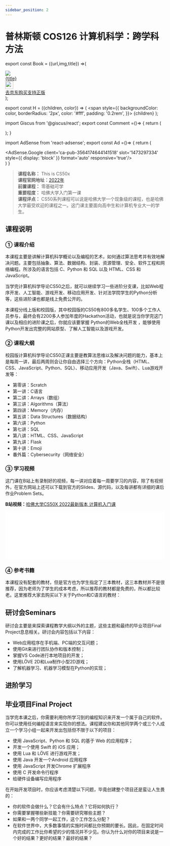 ```yaml
---
sidebar_position: 2
---
```


# 普林斯顿 COS126 计算机科学：跨学科方法  
 
export const Book = ({url,img,title}) =>(
<div class="bookitem">
  <a href={url} target="_blank" class="book-content">
    <div class="book-img">
      <img src={img} />
    </div>
    <div class="book-detail">
      <div class="book-title">{title}</div>
      <div class="boook-desc">
        <img width="25" height="25" src="https://hackweek-1251009918.cos.ap-shanghai.myqcloud.com/hackway/cs/jd.svg" />
        <div class="book-jd">去京东购买支持正版</div>
      </div>
    </div>
  </a>
  </div> 
);

export const H = ({children, color}) => (
  <span
    style={{
      backgroundColor: color,
      borderRadius: '2px',
      color: '#fff',
      padding: '0.2rem',
    }}>
    {children}
  </span>
);

import Giscus from '@giscus/react';
export const Comment =()=> {
  return (
   <div className="comments-container">
      <Giscus
        src="https://giscus.app/client.js"
        id="comments"
        repo="lidongyx/hackwaydoc"
        repoId="R_kgDOHUMOyA"
        category="Announcements"
        categoryId="DIC_kwDOHUMOyM4CPCtD"
        mapping="title"
        reactionsEnabled="1"
        emitMetadata="0"
        inputPosition="top"
        theme="light"
        lang="zh-CN"
        crossorigin="anonymous"
      />
    </div>
  );
}

import AdSense from 'react-adsense';
export const Ad =()=> {
  return (
    <div className="ad-container">
      <AdSense.Google
        client='ca-pub-3564174644141518'
        slot='1473297334'
        style={{ display: 'block' }}
        format='auto'
        responsive='true'/>
    </div>
  )
}


>**课程名称：** This is CS50x  
**课程官网地址：**[2022年](https://cs50.harvard.edu/x/2022/)  
**前置课程：** 零基础可学  
**重要程度：** 哈佛大学入门第一课     
**课程评点：** CS50系列课程可以说是哈佛大学一个现象级的课程，也是哈佛大学最受欢迎的课程之一。这门课主要面向高中生和计算机专业大一的学生。   


## 课程说明
### ① 课程介绍
本课程主要是讲解计算机科学概论以及编程的艺术，如何通过算法思考并有效地解决问题。主要包括抽象、算法、数据结构、封装、资源管理、安全、软件工程和网络编程。所涉及的语言包括 C、Python 和 SQL 以及 HTML、CSS 和 JavaScript。

当学完计算机科学导论CS50之后，就可以继续学习一些进阶分支课，比如Web程序开发、人工智能、游戏开发、移动应用开发、针对法学院学生的Python分析等，这些进阶课也都是线上免费公开的。  

本课程分线上版和校园版，其中校园版的CS50有800多名学生、100多个工作人员参与，最终会有2200多人参加年度的Hackathon活动，也就是说当你学完这门课以及相应的进阶课之后，你就应该要掌握 <H color="#25c2a0">Python的Web全栈开发</H> ，能够使用Python开发出完整的网站原型、了解人工智能以及游戏开发。

### ② 课程大纲
校园版计算机科学导论CS50正课主要是教算法思维以及解决问题的能力，基本上是每周一讲，最后两周则会让你自由选择三个方向：Python全栈（HTML、CSS、JavaScript、Python、SQL）、移动应用开发（Java、Swift）、Lua游戏开发等：

- 第零讲：Scratch
- 第一讲：C语言
- 第二讲：Arrays（数组）
- 第三讲：Algorithms（算法）
- 第四讲：Memory（内存）
- 第五讲：Data Structures（数据结构）
- 第六讲：Python
- 第七讲：SQL
- 第八讲：HTML、CSS、JavaScript
- 第九讲：Flask
- 第十讲：Emoji
- 番外篇：Cybersecurity（网络安全）

### ③ 学习视频
这门课在B站上有录制好的视频，每一讲对应着每一周要学习的内容，除了有视频外，在官方网站上还可以下载到官方的Slides、源代码，以及每讲都有详细的课后作业Problem Sets。

**B站视频：**[哈佛大学CS50X 2022最新版本 计算机入门课](https://www.bilibili.com/video/BV1ER4y157uA)

<iframe src="//player.bilibili.com/player.html?aid=339351726&bvid=BV1ER4y157uA&cid=518086632&page=1" scrolling="no" frameborder="no" framespacing="0" allowfullscreen="true"  width="100%" class="course-video"> </iframe>

### ④ 参考书籍
本课程没有配套的教材，但是官方也为学生指定了三本教材，这三本教材并不是很推荐，因为老师为了学生的成本考虑，所以推荐的教材都是免费的，所以都比较老。这里推荐大家去购买以下关于Python和C语言的教材：

<Book img="https://hackweek-1251009918.cos.ap-shanghai.myqcloud.com/hackway/cs/s29735150.jpeg" url="https://item.jd.com/12323267.html" title="Python编程导论 第2版(图灵出品)"></Book>

## 研讨会Seminars
研讨会主要是来探索课程教学大纲以外的主题，这些主题和最终的毕业项目Final Project息息相关。研讨会内容包括以下内容：
- Web应用程序在手机端、PC端的交互问题；
- 使用Git来进行团队协作和版本控制；
- 掌握VS Code进行本地项目的开发；
- 使用LÖVE 2D和Lua制作小型2D游戏；
- 了解机器学习、机器学习模型在Python的实现；




## 进阶学习



## 毕业项目Final Project
当学完本课之后，你需要利用你所学习到的编程知识来开发一个属于自己的软件。你可以使用任何编程语言来实现你的想法。课程建议你和其他同学两个或三个人成立一个学习小组一起来开发出包括但不限于以下的项目：

- 使用 JavaScript、Python 和 SQL 的基于 Web 的应用程序；
- 开发一个使用 Swift 的 iOS 应用；
- 使用 Lua 和 LÖVE 进行游戏开发；
- 使用 Java 开发一个Android 应用程序
- 使用 JavaScript 开发Chrome 扩展程序
- 使用 C 开发命令行程序
- 给硬件设备编写应用程序

在开始开发项目时，你应该考虑清楚以下问题，毕竟创建整个项目还是蛮让人生畏的：
- 你的软件会做什么？它会有什么特点？它将如何执行？
- 你需要掌握哪些新技能？你需要研究哪些主题？
- 如果和一两个同学一起工作，这个工作怎么分配？
- 在软件世界中，大多数事情的实施时间都比你预期的要长。因此，在固定时间内完成的工作比你希望的少的情况并不少见。你认为什么对你的项目来说是一个好的结果？更好的结果？最好的结果？










<Comment></Comment>

